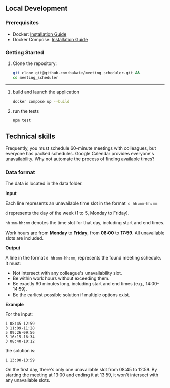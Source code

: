 
## Local Development

### Prerequisites
- Docker: [Installation Guide](https://docs.docker.com/get-docker/)
- Docker Compose: [Installation Guide](https://docs.docker.com/compose/install/)

### Getting Started
1. Clone the repository:
   ```bash
   git clone git@github.com:bakate/meeting_scheduler.git &&
   cd meeting_scheduler
---

1. build and launch the application
    ```bash
    docker compose up --build
    ```
1. run the tests
    ```bash
    npm test
    ```

## Technical skills

Frequently, you must schedule 60-minute meetings with colleagues, but everyone has packed schedules. Google Calendar provides everyone's unavailability. Why not automate the process of finding available times?


### Data format

The data is located in the data folder.

**Input**

Each line represents an unavailable time slot in the format` d hh:mm-hh:mm`

`d` represents the day of the week (1 to 5, Monday to Friday).

`hh:mm-hh:mm` denotes the time slot for that day, including start and end times.

Work hours are from **Monday** to **Friday**, from **08:00** to **17:59**. All unavailable slots are included.


**Output**

A line in the format `d hh:mm-hh:mm`, represents the found meeting schedule. It must:

- Not intersect with any colleague's unavailability slot.
- Be within work hours without exceeding them.
- Be exactly 60 minutes long, including start and end times (e.g., 14:00-14:59).
- Be the earliest possible solution if multiple options exist.


**Example**

For the input:

```
1 08:45-12:59
3 11:09-11:28
5 09:26-09:56
5 16:15-16:34
3 08:40-10:12
```
the solution is:

```
1 13:00-13:59
```

On the first day, there's only one unavailable slot from 08:45 to 12:59. By starting the meeting at 13:00 and ending it at 13:59, it won't intersect with any unavailable slots.
